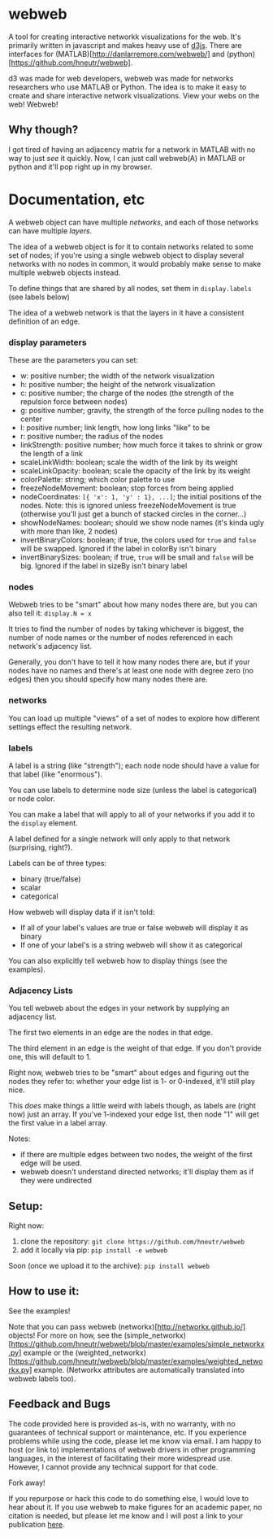 # webweb
A tool for creating interactive networkk visualizations for the web. It's primarily written in javascript and makes heavy use of [d3js](d3js.org). There are interfaces for (MATLAB)[http://danlarremore.com/webweb/] and (python)[https://github.com/hneutr/webweb].

d3 was made for web developers, webweb was made for networks researchers who use MATLAB or Python. The idea is to make it easy to create and share interactive network visualizations. View your webs on the web! Webweb!

## Why though?
I got tired of having an adjacency matrix for a network in MATLAB with no way to just _see_ it quickly. Now, I can just call webweb(A) in MATLAB or python and it'll pop right up in my browser.

# Documentation, etc

A webweb object can have multiple _networks_, and each of those networks can have multiple _layers_.

The idea of a webweb object is for it to contain networks related to some set of nodes; if you're using a single webweb object to display several networks with no nodes in common, it would probably make sense to make multiple webweb objects instead.

To define things that are shared by all nodes, set them in `display.labels` (see labels below)

The idea of a webweb network is that the layers in it have a consistent definition of an edge.

### display parameters

These are the parameters you can set:

- w: positive number; the width of the network visualization
- h: positive number; the height of the network visualization
- c: positive number; the charge of the nodes (the strength of the repulsion force between nodes)
- g: positive number; gravity, the strength of the force pulling nodes to the center
- l: positive number; link length, how long links "like" to be
- r: positive number; the radius of the nodes
- linkStrength: positive number; how much force it takes to shrink or grow the length of a link
- scaleLinkWidth: boolean; scale the width of the link by its weight
- scaleLinkOpacity: boolean; scale the opacity of the link by its weight
- colorPalette: string; which color palette to use
- freezeNodeMovement: boolean; stop forces from being applied
- nodeCoordinates: `[{ 'x': 1, 'y' : 1}, ...]`; the initial positions of the nodes. Note: this is ignored unless freezeNodeMovement is true (otherwise you'll just get a bunch of stacked circles in the corner...)
- showNodeNames: boolean; should we show node names (it's kinda ugly with more than like, 2 nodes)
- invertBinaryColors: boolean; if true, the colors used for `true` and `false` will be swapped. Ignored if the label in colorBy isn't binary
- invertBinarySizes: boolean; if true, `true` will be small and `false` will be big. Ignored if the label in sizeBy isn't binary label

### nodes

Webweb tries to be "smart" about how many nodes there are, but you can also tell it: `display.N = x`

It tries to find the number of nodes by taking whichever is biggest, the number of node names or the number of nodes referenced in each network's adjacency list.

Generally, you don't have to tell it how many nodes there are, but if your nodes have no names and there's at least one node with degree zero (no edges) then you should specify how many nodes there are.

### networks

You can load up multiple "views" of a set of nodes to explore how different settings effect the resulting network.

### labels

A label is a string (like "strength"); each node node should have a value for that label (like "enormous"). 

You can use labels to determine node size (unless the label is categorical) or node color.

You can make a label that will apply to all of your networks if you add it to the `display` element.

A label defined for a single network will only apply to that network (surprising, right?).

Labels can be of three types:
- binary (true/false)
- scalar
- categorical

How webweb will display data if it isn't told:
- If all of your label's values are true or false webweb will display it as binary
- If one of your label's is a string webweb will show it as categorical

You can also explicitly tell webweb how to display things (see the examples).

### Adjacency Lists

You tell webweb about the edges in your network by supplying an adjacency list.

The first two elements in an edge are the nodes in that edge.

The third element in an edge is the weight of that edge. If you don't provide one, this will default to 1.

Right now, webweb tries to be "smart" about edges and figuring out the nodes they refer to: whether your edge list is 1- or 0-indexed, it'll still play nice.

This _does_ make things a little weird with labels though, as labels are (right now) just an array. If you've 1-indexed your edge list, then node "1" will get the first value in a label array.

Notes:

- if there are multiple edges between two nodes, the weight of the first edge will be used.
- webweb doesn't understand directed networks; it'll display them as if they were undirected

## Setup:

Right now:

1. clone the repository: `git clone https://github.com/hneutr/webweb`
2. add it locally via pip: `pip install -e webweb`

Soon (once we upload it to the archive):
`pip install webweb`

## How to use it:

See the examples!

Note that you can pass webweb (networkx)[http://networkx.github.io/] objects! For more on how, see the (simple_networkx)[https://github.com/hneutr/webweb/blob/master/examples/simple_networkx.py] example or the (weighted_networkx)[https://github.com/hneutr/webweb/blob/master/examples/weighted_networkx.py] example. (Networkx attributes are automatically translated into webweb labels too).

## Feedback and Bugs

The code provided here is provided as-is, with no warranty, with no guarantees of technical support or maintenance, etc. If you experience problems while using the code, please let me know via email. I am happy to host (or link to) implementations of webweb drivers in other programming languages, in the interest of facilitating their more widespread use. However, I cannot provide any technical support for that code. 

Fork away!

If you repurpose or hack this code to do something else, I would love to hear about it. If you use webweb to make figures for an academic paper, no citation is needed, but please let me know and I will post a link to your publication [here](http://danlarremore.com/webweb/).
